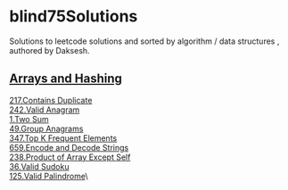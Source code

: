 # blind75Solutions 

Solutions to leetcode solutions and sorted by algorithm / data structures , authored by Daksesh.


## [Arrays and Hashing](https://github.com/invader43/blind75Solutions/tree/main/Arrays%20and%20Hashing)

[217.Contains Duplicate](https://github.com/invader43/blind75Solutions/blob/main/Arrays%20and%20Hashing/217.py)\
[242.Valid Anagram](https://github.com/invader43/blind75Solutions/blob/main/Arrays%20and%20Hashing/242.py)\
[1.Two Sum](https://github.com/invader43/blind75Solutions/blob/main/Arrays%20and%20Hashing/1.py)\
[49.Group Anagrams](https://github.com/invader43/blind75Solutions/blob/main/Arrays%20and%20Hashing/49.py)\
[347.Top K Frequent Elements](https://github.com/invader43/blind75Solutions/blob/main/Arrays%20and%20Hashing/347.py)\
[659.Encode and Decode Strings](https://github.com/invader43/blind75Solutions/blob/main/Arrays%20and%20Hashing/659.py)\
[238.Product of Array Except Self](https://github.com/invader43/blind75Solutions/blob/main/Arrays%20and%20Hashing/238.py)\
[36.Valid Sudoku](https://github.com/invader43/blind75Solutions/blob/main/Arrays%20and%20Hashing/36.py)\
[125.Valid Palindrome](https://github.com/invader43/blind75Solutions/blob/main/Arrays%20and%20Hashing/125.py)\